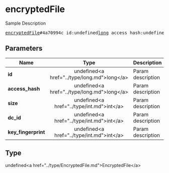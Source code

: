 # encryptedFile

Sample Description

<pre>
<a href="../constructor/encryptedFile.md">encryptedFile</a>#4a70994c id:undefined<a href="../type/long.md">long</a> access_hash:undefined<a href="../type/long.md">long</a> size:undefined<a href="../type/int.md">int</a> dc_id:undefined<a href="../type/int.md">int</a> key_fingerprint:undefined<a href="../type/int.md">int</a> = undefined<a href="../type/EncryptedFile.md">EncryptedFile</a>;
</pre>

## Parameters

| Name | Type | Description |
|------|:----:|-------------|
| **id** | undefined&lt;a href=&#34;../type/long.md&#34;&gt;long&lt;/a&gt; | Param description |
| **access_hash** | undefined&lt;a href=&#34;../type/long.md&#34;&gt;long&lt;/a&gt; | Param description |
| **size** | undefined&lt;a href=&#34;../type/int.md&#34;&gt;int&lt;/a&gt; | Param description |
| **dc_id** | undefined&lt;a href=&#34;../type/int.md&#34;&gt;int&lt;/a&gt; | Param description |
| **key_fingerprint** | undefined&lt;a href=&#34;../type/int.md&#34;&gt;int&lt;/a&gt; | Param description |

## Type

undefined&lt;a href=&#34;../type/EncryptedFile.md&#34;&gt;EncryptedFile&lt;/a&gt;
